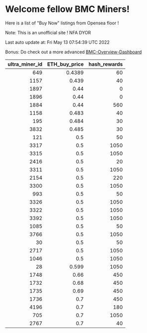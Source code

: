 # Welcome fellow BMC Miners!
Here is a list of "Buy Now" listings from Opensea floor !

Note: This is an unofficial site ! NFA DYOR

Last auto update at: Fri May 13 07:54:39 UTC 2022

Bonus: Do check out a more advanced [BMC-Overview-Dashboard](https://dune.com/defifunk/BMC-Overview-Dashboard)


|   ultra_miner_id |   ETH_buy_price |   hash_rewards |
|-----------------:|----------------:|---------------:|
|              649 |          0.4389 |             60 |
|             1157 |          0.439  |             40 |
|             1897 |          0.44   |              0 |
|             1896 |          0.44   |              0 |
|             1884 |          0.44   |            560 |
|             1158 |          0.483  |             40 |
|              195 |          0.484  |             30 |
|             3832 |          0.485  |             30 |
|              121 |          0.5    |             50 |
|             3317 |          0.5    |           1050 |
|             3315 |          0.5    |           1050 |
|             2416 |          0.5    |             20 |
|             3311 |          0.5    |           1050 |
|             2154 |          0.5    |            220 |
|             3300 |          0.5    |           1050 |
|              993 |          0.5    |             50 |
|             3326 |          0.5    |           1050 |
|             3322 |          0.5    |           1050 |
|             3392 |          0.5    |           1050 |
|             1085 |          0.5    |             50 |
|             3766 |          0.5    |           1050 |
|               30 |          0.5    |             50 |
|             2717 |          0.5    |           1050 |
|             1046 |          0.5    |           1050 |
|               28 |          0.599  |           1050 |
|             1748 |          0.66   |            450 |
|             1732 |          0.68   |            450 |
|             1735 |          0.69   |            450 |
|             1736 |          0.7    |            450 |
|             4196 |          0.7    |            180 |
|              705 |          0.7    |           1050 |
|             2767 |          0.7    |             40 |